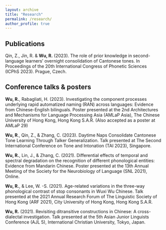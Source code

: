```yaml
---
layout: archive
title: "Research"
permalink: /research/
author_profile: true
---
```

## Publications
Qin, Z., Jin, R. & **Wu, R.** (2023). The role of prior knowledge in second-language learners’ overnight consolidation of Cantonese tones. In Proceedings of the 20th International Congress of Phonetic Sciences (ICPhS 2023). Prague, Czech.

## Conference talks & posters
**Wu, R.**, Rabagliati, H. (2023). Investigating the component processes underlying rapid automatized naming (RAN) across languages: Evidence from Chinese-English bilinguals. Poster presented at the 2nd Architectures and Mechanisms for Language Processing Asia (AMLaP Asia), The Chinese University of Hong Kong, Hong Kong S.A.R. (Also accepted as a poster at AMLaP 29)

**Wu, R**., Qin, Z., & Zhang, C. (2023). Daytime Naps Consolidate Cantonese Tone Learning Through Talker Generalization. Talk presented at The Second International Conference on Tone and Intonation (TAI 2023), Singapore.

**Wu, R.**, Lin, J., & Zhang, C. (2021). Differential effects of temporal and spectral degradation on the recognition of different phonological entities: Evidence from Mandarin Chinese. Poster presented at the 13th Annual Meeting of the Society for the Neurobiology of Language (SNL 2021), Online.

**Wu, R.**, & Lee, W. -S. (2021). Age-related variations in the three-way phonological contrast of stop consonants in Wuxi Wu Chinese. Talk presented at the 2021 Annual Research Forum of The Linguistic Society of Hong Kong (ARF 2021), City University of Hong Kong, Hong Kong S.A.R.

**Wu, R.** (2021). Revisiting ditransitive constructions in Chinese: A cross-dialectal investigation. Talk presented at the 5th Asian Junior Linguists Conference (AJL 5), International Christian University, Tokyo, Japan.
